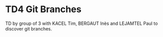 # TD4 Git Branches
TD by group of 3 with KACEL Tim, BERGAUT Inès and LEJAMTEL Paul to discover git branches.
